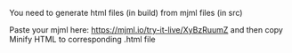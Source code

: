You need to generate html files (in build) from mjml files (in src)

Paste your mjml here: https://mjml.io/try-it-live/XyBzRuumZ
and then copy Minify HTML to corresponding .html file